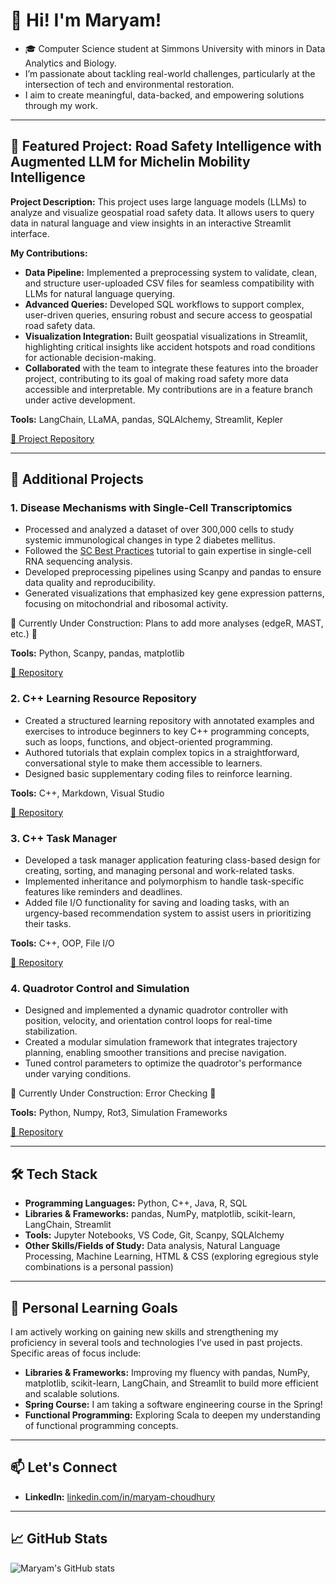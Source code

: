 
# 👋 Hi! I'm Maryam!
- 🎓 Computer Science student at Simmons University with minors in Data Analytics and Biology. 
- I’m passionate about tackling real-world challenges, particularly at the intersection of tech and environmental restoration.
- I aim to create meaningful, data-backed, and empowering solutions through my work.

---

## 🌟 Featured Project: Road Safety Intelligence with Augmented LLM for  Michelin Mobility Intelligence

**Project Description:**
This project uses large language models (LLMs) to analyze and visualize geospatial road safety data. It allows users to query data in natural language and view insights in an interactive Streamlit interface.

**My Contributions:**
- **Data Pipeline:** Implemented a preprocessing system to validate, clean, and structure user-uploaded CSV files for seamless compatibility with LLMs for natural language querying.
- **Advanced Queries:** Developed SQL workflows to support complex, user-driven queries, ensuring robust and secure access to geospatial road safety data.
- **Visualization Integration:** Built geospatial visualizations in Streamlit, highlighting critical insights like accident hotspots and road conditions for actionable decision-making.
- **Collaborated** with the team to integrate these features into the broader project, contributing to its goal of making road safety more data accessible and interpretable. My contributions are in a feature branch under active development.

**Tools:** LangChain, LLaMA, pandas, SQLAlchemy, Streamlit, Kepler

[🔗 Project Repository](https://github.com/mtong1/michelin_group_16/tree/maryam)

---

## 📂 Additional Projects

### 1. **Disease Mechanisms with Single-Cell Transcriptomics**
- Processed and analyzed a dataset of over 300,000 cells to study systemic immunological changes in type 2 diabetes mellitus.
- Followed the [SC Best Practices](https://www.sc-best-practices.org/introduction/analysis_tools.html) tutorial to gain expertise in single-cell RNA sequencing analysis.
- Developed preprocessing pipelines using Scanpy and pandas to ensure data quality and reproducibility.
- Generated visualizations that emphasized key gene expression patterns, focusing on mitochondrial and ribosomal activity.

🚧 Currently Under Construction: Plans to add more analyses (edgeR, MAST, etc.) 🚧

**Tools:** Python, Scanpy, pandas, matplotlib

[🔗 Repository](https://github.com/maryam-choudhury/disease-mechanisms-with-single-cell-transcriptomics)

### 2. **C++ Learning Resource Repository**
- Created a structured learning repository with annotated examples and exercises to introduce beginners to key C++ programming concepts, such as loops, functions, and object-oriented programming.
- Authored tutorials that explain complex topics in a straightforward, conversational style to make them accessible to learners.
- Designed basic supplementary coding files to reinforce learning.

**Tools:** C++, Markdown, Visual Studio

[🔗 Repository](https://github.com/maryam-choudhury/CS-330-Let-Us-Learn-CPP)

### 3. **C++ Task Manager**
- Developed a task manager application featuring class-based design for creating, sorting, and managing personal and work-related tasks.
- Implemented inheritance and polymorphism to handle task-specific features like reminders and deadlines.
- Added file I/O functionality for saving and loading tasks, with an urgency-based recommendation system to assist users in prioritizing their tasks.

**Tools:** C++, OOP, File I/O

[🔗 Repository](https://github.com/maryam-choudhury/cpp_task_manager)

### 4. **Quadrotor Control and Simulation**
- Designed and implemented a dynamic quadrotor controller with position, velocity, and orientation control loops for real-time stabilization.
- Created a modular simulation framework that integrates trajectory planning, enabling smoother transitions and precise navigation.
- Tuned control parameters to optimize the quadrotor's performance under varying conditions.

🚧 Currently Under Construction: Error Checking 🚧

**Tools:** Python, Numpy, Rot3, Simulation Frameworks

[🔗 Repository](https://github.com/maryam-choudhury/oa-project-08-24)

---

## 🛠 Tech Stack 

- **Programming Languages:** Python, C++, Java, R, SQL
- **Libraries & Frameworks:** pandas, NumPy, matplotlib, scikit-learn, LangChain, Streamlit
- **Tools:** Jupyter Notebooks, VS Code, Git, Scanpy, SQLAlchemy
- **Other Skills/Fields of Study:** Data analysis, Natural Language Processing, Machine Learning, HTML & CSS (exploring egregious style combinations is a personal passion)

---

## 🚀 Personal Learning Goals

I am actively working on gaining new skills and strengthening my proficiency in several tools and technologies I’ve used in past projects. Specific areas of focus include:

- **Libraries & Frameworks:** Improving my fluency with pandas, NumPy, matplotlib, scikit-learn, LangChain, and Streamlit to build more efficient and scalable solutions.
- **Spring Course:** I am taking a software engineering course in the Spring!
- **Functional Programming:** Exploring Scala to deepen my understanding of functional programming concepts.

---

## 📫 Let's Connect
- **LinkedIn:** [linkedin.com/in/maryam-choudhury](https://www.linkedin.com/in/maryam-choudhury/)

---

## 📈 GitHub Stats

![Maryam's GitHub stats](https://github-readme-stats.vercel.app/api?username=maryam-choudhury&theme=swift&show_icons=true)






